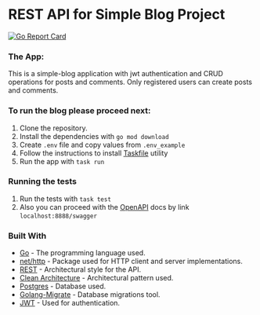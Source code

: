 # REST API for Simple Blog Project

[![Go Report Card](https://goreportcard.com/badge/github.com/markraiter/simple-blog)](https://goreportcard.com/report/github.com/markraiter/simple-blog)

### The App:

This is a simple-blog application with jwt authentication and CRUD operations for posts and comments. Only registered users can create posts and comments.

### To run the blog please proceed next:

1. Clone the repository.
2. Install the dependencies with `go mod download`
3. Create `.env` file and copy values from `.env_example`
4. Follow the instructions to install [Taskfile](https://taskfile.dev/ru-ru/installation/) utility
5. Run the app with `task run`

### Running the tests

1. Run the tests with `task test`
2. Also you can proceed with the [OpenAPI](https://swagger.io/) docs by link `localhost:8888/swagger`

### Built With

- [Go](https://golang.org/) - The programming language used.
- [net/http](https://pkg.go.dev/net/http) - Package used for HTTP client and server implementations.
- [REST](https://en.wikipedia.org/wiki/Representational_state_transfer) - Architectural style for the API.
- [Clean Architecture](https://8thlight.com/blog/uncle-bob/2012/08/13/the-clean-architecture.html) - Architectural pattern used.
- [Postgres](https://www.postgresql.org/) - Database used.
- [Golang-Migrate](https://github.com/golang-migrate/migrate) - Database migrations tool.
- [JWT](https://jwt.io/) - Used for authentication.